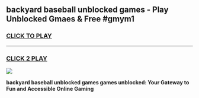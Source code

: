 
## backyard baseball unblocked games - Play Unblocked Gmaes & Free #gmym1
<h3>
<a href="https://premium.freeplayer.one?title=backyard_baseball_unblocked_games&ref=01M">CLICK TO PLAY</a></h3>
<hr>

<h3>
<a href="https://premium.freeplayer.one?title=backyard_baseball_unblocked_games&ref=01M">CLICK 2 PLAY</a>
  
</h3>

<a href="https://premium.freeplayer.one?title=backyard_baseball_unblocked_games&ref=01M"><img src="https://clearcache.store/games.png"></a>


**backyard baseball unblocked games games unblocked: Your Gateway to Fun and Accessible Online Gaming**
